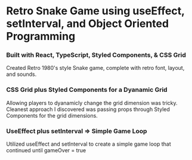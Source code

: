 # Retro Snake Game using useEffect, setInterval, and Object Oriented Programming

### Built with  React, TypeScript, Styled Components, & CSS Grid

Created Retro 1980's style Snake game, complete with retro font, layout,
and sounds.

### CSS Grid plus Styled Components for a Dyanamic Grid

Allowing players to dyanamicly change the grid dimension was tricky.
Cleanest approach I discovered was passing props through Styled Components
for the grid dimensions.

### UseEffect plus setInterval => Simple Game Loop

Utilized useEffect and setInterval to create a simple game loop that continued
until gameOver = true
